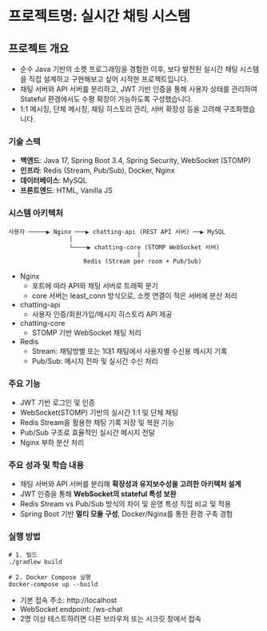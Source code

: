 # 프로젝트명: 실시간 채팅 시스템

## 프로젝트 개요  
- 순수 Java 기반의 소켓 프로그래밍을 경험한 이후, 보다 발전된 실시간 채팅 시스템을 직접 설계하고 구현해보고 싶어 시작한 프로젝트입니다. 
- 채팅 서버와 API 서버를 분리하고, JWT 기반 인증을 통해 사용자 상태를 관리하여 Stateful 환경에서도 수평 확장이 가능하도록 구성했습니다.
- 1:1 메시징, 단체 메시징, 채팅 히스토리 관리, 서버 확장성 등을 고려해 구조화했습니다.

### 기술 스택  
- **백엔드**: Java 17, Spring Boot 3.4, Spring Security, WebSocket (STOMP)
- **인프라**: Redis (Stream, Pub/Sub), Docker, Nginx
- **데이터베이스**: MySQL
- **프론트엔드**: HTML, Vanilla JS

### 시스템 아키텍처
```
사용자 ─────▶ Nginx ───▶ chatting-api (REST API 서버) ──▶ MySQL
                 │
                 └────▶ chatting-core (STOMP WebSocket 서버)
                                    │
                     Redis (Stream per room + Pub/Sub)
```
- Nginx
  - 포트에 따라 API와 채팅 서버로 트래픽 분기
  - core 서버는 least_conn 방식으로, 소켓 연결이 적은 서버에 분산 처리
- chatting-api
  - 사용자 인증/회원가입/메시지 히스토리 API 제공  
- chatting-core
  - STOMP 기반 WebSocket 채팅 처리  
- Redis
  - Stream: 채팅방별 또는 1대1 채팅에서 사용자별 수신용 메시지 기록
  - Pub/Sub: 메시지 전파 및 실시간 수신 처리

### 주요 기능
- JWT 기반 로그인 및 인증
- WebSocket(STOMP) 기반의 실시간 1:1 및 단체 채팅
- Redis Stream을 활용한 채팅 기록 저장 및 복원 기능
- Pub/Sub 구조로 효율적인 실시간 메시지 전달
- Nginx 부하 분산 처리


### 주요 성과 및 학습 내용  
- 채팅 서버와 API 서버를 분리해 **확장성과 유지보수성을 고려한 아키텍처 설계**
- JWT 인증을 통해 **WebSocket의 stateful 특성 보완**
- Redis Stream vs Pub/Sub 방식의 차이 및 운영 특성 직접 비교 및 적용
- Spring Boot 기반 **멀티 모듈 구성**, Docker/Nginx를 통한 환경 구축 경험

### 실행 방법

```
# 1. 빌드
./gradlew build

# 2. Docker Compose 실행
docker-compose up --build
```
- 기본 접속 주소: http://localhost
- WebSocket endpoint: /ws-chat
- 2명 이상 테스트하려면 다른 브라우저 또는 시크릿 창에서 접속
